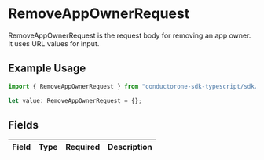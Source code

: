 # RemoveAppOwnerRequest

RemoveAppOwnerRequest is the request body for removing an app owner. It uses URL values for input.

## Example Usage

```typescript
import { RemoveAppOwnerRequest } from "conductorone-sdk-typescript/sdk/models/shared";

let value: RemoveAppOwnerRequest = {};
```

## Fields

| Field       | Type        | Required    | Description |
| ----------- | ----------- | ----------- | ----------- |